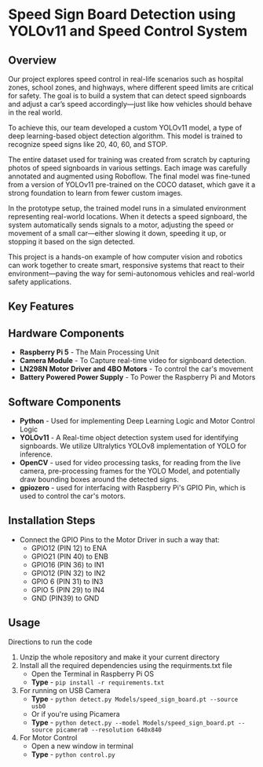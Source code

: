# Speed Sign Board Detection using YOLOv11 and Speed Control System

## Overview
Our project explores speed control in real-life scenarios such as hospital zones, school zones, and highways, where different speed limits are critical for safety. The goal is to build a system that can detect speed signboards and adjust a car’s speed accordingly—just like how vehicles should behave in the real world.

To achieve this, our team developed a custom YOLOv11 model, a type of deep learning-based object detection algorithm. This model is trained to recognize speed signs like 20, 40, 60, and STOP.

The entire dataset used for training was created from scratch by capturing photos of speed signboards in various settings. Each image was carefully annotated and augmented using Roboflow. The final model was fine-tuned from a version of YOLOv11 pre-trained on the COCO dataset, which gave it a strong foundation to learn from fewer custom images.

In the prototype setup, the trained model runs in a simulated environment representing real-world locations. When it detects a speed signboard, the system automatically sends signals to a motor, adjusting the speed or movement of a small car—either slowing it down, speeding it up, or stopping it based on the sign detected.

This project is a hands-on example of how computer vision and robotics can work together to create smart, responsive systems that react to their environment—paving the way for semi-autonomous vehicles and real-world safety applications.

## Key Features

## Hardware Components

- **Raspberry Pi 5** - The Main Processing Unit
- **Camera Module**  - To Capture real-time video for signboard detection.
- **LN298N Motor Driver and 4BO Motors** - To control the car's movement
- **Battery Powered Power Supply** - To Power the Raspberry Pi and Motors

## Software Components

- **Python** - Used for implementing Deep Learning Logic and Motor Control Logic
- **YOLOv11** - A Real-time object detection system used for identifying signboards. We utilize Ultralytics YOLOv8 implementation of YOLO for inference.
- **OpenCV** - used for video processing tasks, for reading from the live camera, pre-processing frames for the YOLO Model, and potentially draw bounding boxes around the detected signs.
- **gpiozero** - used for interfacing with Raspberry Pi's GPIO Pin, which is used to control the car's motors.
## Installation Steps

- Connect the GPIO Pins to the Motor Driver in such a way that:
  - GPIO12 (PIN 12) to ENA 
  - GPIO21 (PIN 40) to ENB 
  - GPIO16 (PIN 36) to IN1
  - GPIO12 (PIN 32) to IN2
  - GPIO 6 (PIN 31) to IN3
  - GPIO 5 (PIN 29) to IN4
  - GND        (PIN39)  to GND
    
## Usage 

Directions to run the code
1. Unzip the whole repository and make it your current directory 
2. Install all the required dependencies using the requirments.txt file
    * Open the Terminal in Raspberry Pi OS
    * **Type** - `pip install -r requirements.txt`
3. For running on USB Camera 
    * **Type** - `python detect.py Models/speed_sign_board.pt --source usb0`
    * Or if you're using Picamera
    * **Type** - `python detect.py --model Models/speed_sign_board.pt --source picamera0 --resolution 640x840`
4. For Motor Control
   * Open a new window in terminal
   * **Type** - `python control.py`
  

